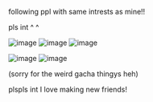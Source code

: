 following ppl with same intrests as mine!! 

pls int ^ ^
 
![image](https://github.com/user-attachments/assets/302eb3fe-a514-493d-984c-8c3e84e3955d)
![image](https://github.com/user-attachments/assets/63174262-0109-477b-9a4f-2a386fdb4285)
![image](https://github.com/user-attachments/assets/9c02ad50-06e7-4cd5-baa2-3c0c6bccd495)


![image](https://github.com/user-attachments/assets/0b145f91-78ac-4228-a065-60fbeab0c5d1)
![image](https://github.com/user-attachments/assets/d4ce2cf4-c604-4660-a167-c3e9bac700c7)



(sorry for the weird gacha thingys heh)


plspls int I love making new friends!
